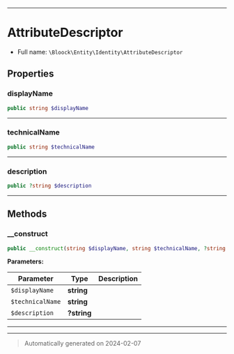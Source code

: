 ***

# AttributeDescriptor





* Full name: `\Bloock\Entity\Identity\AttributeDescriptor`



## Properties


### displayName



```php
public string $displayName
```






***

### technicalName



```php
public string $technicalName
```






***

### description



```php
public ?string $description
```






***

## Methods


### __construct



```php
public __construct(string $displayName, string $technicalName, ?string $description): mixed
```








**Parameters:**

| Parameter | Type | Description |
|-----------|------|-------------|
| `$displayName` | **string** |  |
| `$technicalName` | **string** |  |
| `$description` | **?string** |  |





***


***
> Automatically generated on 2024-02-07

